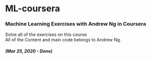 # ML-coursera
<h3> Machine Learning Exercises with Andrew Ng in Coursera </h3>

Solve all of the exercises on this course
<br>
All of the Content and main code belongs to Andrew Ng.
<h5>
(Mar 25, 2020 - Done)
</h5>
